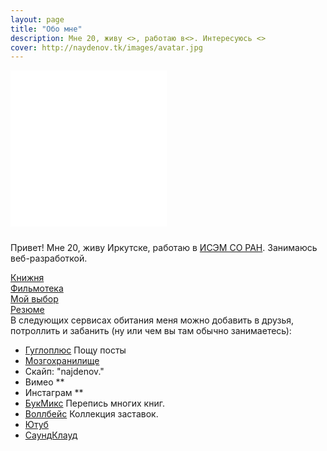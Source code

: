 ```yaml
---
layout: page
title: "Обо мне"
description: Мне 20, живу <>, работаю в<>. Интересуюсь <>
cover: http://naydenov.tk/images/avatar.jpg
---
```

<div>
 <iframe class="grafotar" src="/about/includeava.htm" width="250" height="250" scrolling="no" frameborder="0" ></iframe>
</div>
<div  class="about">
      <p style="padding-top: 0.8em">Привет! Мне 20, живу Иркутске, работаю в <a href="http://sei.irk.ru/">ИСЭМ СО РАН</a>. Занимаюсь веб-разработкой.<BR></p>
	      <a href="http://naydenov.tk/books/">Книжня </a><BR>
      <a href="http://naydenov.tk/filmoteka/">Фильмотека </a><BR>			
      <a href="http://naydenov.tk/my-elect/">Мой выбор </a><BR>
      <a href="http://naydenov.tk/cv/">Резюме </a><BR>		
</div>
<div class="dot"></div>
В следующих сервисах обитания меня можно добавить в друзья, потроллить и забанить (ну или чем вы там обычно занимаетесь):

* [Гуглоплюс](https://plus.google.com/113419197580831650129/posts) Пощу посты
* [Мозгохранилище](http://brainstorage.me/naydenov)    
* Скайп: "najdenov."  
*  Вимео **
* Инстаграм **
* [БукМикс](http://bookmix.ru/users/index.phtml?uid=23010) Перепись многих книг. 
* [Воллбейс](http://wallbase.cc/user/profile/81866) Коллекция заставок.
* [Ютуб](https://www.youtube.com/user/thenaidenov)
* [СаундКлауд](https://soundcloud.com/against_sleep)